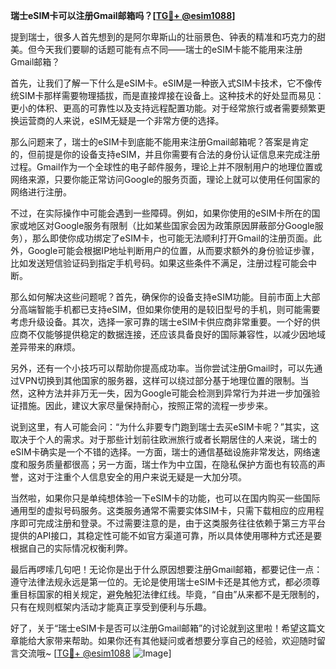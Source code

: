**瑞士eSIM卡可以注册Gmail邮箱吗？[[TG💪+ @esim1088](https://t.me/s/esim1088)]**

提到瑞士，很多人首先想到的是阿尔卑斯山的壮丽景色、钟表的精准和巧克力的甜美。但今天我们要聊的话题可能有点不同——瑞士的eSIM卡能不能用来注册Gmail邮箱？

首先，让我们了解一下什么是eSIM卡。eSIM是一种嵌入式SIM卡技术，它不像传统SIM卡那样需要物理插拔，而是直接焊接在设备上。这种技术的好处显而易见：更小的体积、更高的可靠性以及支持远程配置功能。对于经常旅行或者需要频繁更换运营商的人来说，eSIM无疑是一个非常方便的选择。

那么问题来了，瑞士的eSIM卡到底能不能用来注册Gmail邮箱呢？答案是肯定的，但前提是你的设备支持eSIM，并且你需要有合法的身份认证信息来完成注册过程。Gmail作为一个全球性的电子邮件服务，理论上并不限制用户的地理位置或网络来源，只要你能正常访问Google的服务页面，理论上就可以使用任何国家的网络进行注册。

不过，在实际操作中可能会遇到一些障碍。例如，如果你使用的eSIM卡所在的国家或地区对Google服务有限制（比如某些国家会因为政策原因屏蔽部分Google服务），那么即使你成功绑定了eSIM卡，也可能无法顺利打开Gmail的注册页面。此外，Google可能会根据IP地址判断用户的位置，从而要求额外的身份验证步骤，比如发送短信验证码到指定手机号码。如果这些条件不满足，注册过程可能会中断。

那么如何解决这些问题呢？首先，确保你的设备支持eSIM功能。目前市面上大部分高端智能手机都已支持eSIM，但如果你使用的是较旧型号的手机，则可能需要考虑升级设备。其次，选择一家可靠的瑞士eSIM卡供应商非常重要。一个好的供应商不仅能够提供稳定的数据连接，还应该具备良好的国际兼容性，以减少因地域差异带来的麻烦。

另外，还有一个小技巧可以帮助你提高成功率。当你尝试注册Gmail时，可以先通过VPN切换到其他国家的服务器，这样可以绕过部分基于地理位置的限制。当然，这种方法并非万无一失，因为Google可能会检测到异常行为并进一步加强验证措施。因此，建议大家尽量保持耐心，按照正常的流程一步步来。

说到这里，有人可能会问：“为什么非要专门跑到瑞士去买eSIM卡呢？”其实，这取决于个人的需求。对于那些计划前往欧洲旅行或者长期居住的人来说，瑞士的eSIM卡确实是一个不错的选择。一方面，瑞士的通信基础设施非常发达，网络速度和服务质量都很高；另一方面，瑞士作为中立国，在隐私保护方面也有较高的声誉，这对于注重个人信息安全的用户来说无疑是一大加分项。

当然啦，如果你只是单纯想体验一下eSIM卡的功能，也可以在国内购买一些国际通用型的虚拟号码服务。这类服务通常不需要实体SIM卡，只需下载相应的应用程序即可完成注册和登录。不过需要注意的是，由于这类服务往往依赖于第三方平台提供的API接口，其稳定性可能不如官方渠道可靠，所以具体使用哪种方式还是要根据自己的实际情况权衡利弊。

最后再啰嗦几句吧！无论你是出于什么原因想要注册Gmail邮箱，都要记住一点：遵守法律法规永远是第一位的。无论是使用瑞士eSIM卡还是其他方式，都必须尊重目标国家的相关规定，避免触犯法律红线。毕竟，“自由”从来都不是无限制的，只有在规则框架内活动才能真正享受到便利与乐趣。

好了，关于“瑞士eSIM卡是否可以注册Gmail邮箱”的讨论就到这里啦！希望这篇文章能给大家带来帮助。如果你还有其他疑问或者想要分享自己的经验，欢迎随时留言交流哦~ [[TG💪+ @esim1088](https://t.me/s/esim1088) ![Image](https://i.postimg.cc/4NQfJmqS/Snipaste-2025-05-13-00-14-12.png)]